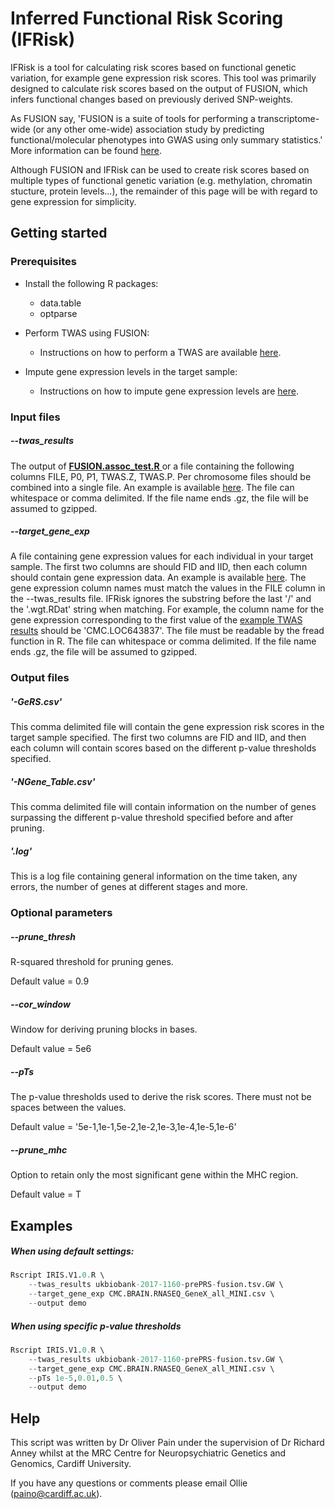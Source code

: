 # Inferred Functional Risk Scoring (IFRisk)

IFRisk is a tool for calculating risk scores based on functional genetic variation, for example gene expression risk scores. This tool was primarily designed to calculate risk scores based on the output of FUSION, which infers functional changes based on previously derived SNP-weights.

As FUSION say, 'FUSION is a suite of tools for performing a transcriptome-wide (or any other ome-wide) association study by predicting functional/molecular phenotypes into GWAS using only summary statistics.' More information can be found [here](http://gusevlab.org/projects/fusion/).

Although FUSION and IFRisk can be used to create risk scores based on multiple types of functional genetic variation (e.g. methylation, chromatin stucture, protein levels...), the remainder of this page will be with regard to gene expression for simplicity.



## Getting started

### Prerequisites

* Install the following R packages:
  * data.table
  * optparse

* Perform TWAS using FUSION:
  * Instructions on how to perform a TWAS are available [here](http://gusevlab.org/projects/fusion/).
* Impute gene expression levels in the target sample:
  * Instructions on how to impute gene expression levels are [here](http://gusevlab.org/projects/fusion/).



### Input files

##### --twas_results

The output of [**FUSION.assoc_test.R** ](https://github.com/gusevlab/fusion_twas/blob/master/FUSION.assoc_test.R) or a file containing the following columns FILE, P0, P1, TWAS.Z, TWAS.P.  Per chromosome files should be combined into a single file. An example is available [here](http://gitlab.psycm.cf.ac.uk/mpmop/gene-expression-risk-scoring/blob/master/ukbiobank-2017-1160-prePRS-fusion.tsv.GW). The file can whitespace or comma delimited. If the file name ends .gz, the file will be assumed to gzipped.

##### --target_gene_exp

A file containing gene expression values for each individual in your target sample. The first two columns are should FID and IID, then each column should contain gene expression data. An example is available [here](http://gitlab.psycm.cf.ac.uk/mpmop/gene-expression-risk-scoring/blob/master/CMC.BRAIN.RNASEQ_GeneX_all_MINI.csv). The gene expression column names must match the values in the FILE column in the --twas_results file. IFRisk ignores the substring before the last '/' and the '.wgt.RDat' string when matching. For example, the column name for the gene expression corresponding to the first value of the [example TWAS results](http://gitlab.psycm.cf.ac.uk/mpmop/gene-expression-risk-scoring/blob/master/ukbiobank-2017-1160-prePRS-fusion.tsv.GW) should be 'CMC.LOC643837'. The file must be readable by the fread function in R. The file can whitespace or comma delimited. If the file name ends .gz, the file will be assumed to gzipped.



### Output files

##### '-GeRS.csv' 

This comma delimited file will contain the gene expression risk scores in the target sample specified. The first two columns are FID and IID, and then each column will contain scores based on the different p-value thresholds specified.

##### '-NGene_Table.csv'

This comma delimited file will contain information on the number of genes surpassing the different p-value threshold specified before and after pruning.

##### '.log'

This is a log file containing general information on the time taken, any errors, the number of genes at different stages and more.



### Optional parameters

##### --prune_thresh

R-squared threshold for pruning genes. 

Default value = 0.9

##### --cor_window

Window for deriving pruning blocks in bases. 

Default value = 5e6

##### --pTs

The p-value thresholds used to derive the risk scores. There must not be spaces between the values.

Default value = '5e-1,1e-1,5e-2,1e-2,1e-3,1e-4,1e-5,1e-6'

##### --prune_mhc

Option to retain only the most significant gene within the MHC region. 

Default value = T



## Examples

##### When using default settings:

```R
Rscript IRIS.V1.0.R \
	--twas_results ukbiobank-2017-1160-prePRS-fusion.tsv.GW \
	--target_gene_exp CMC.BRAIN.RNASEQ_GeneX_all_MINI.csv \
	--output demo
```

##### When using specific p-value thresholds

```R
Rscript IRIS.V1.0.R \
	--twas_results ukbiobank-2017-1160-prePRS-fusion.tsv.GW \
	--target_gene_exp CMC.BRAIN.RNASEQ_GeneX_all_MINI.csv \
	--pTs 1e-5,0.01,0.5 \
	--output demo
```



## Help

This script was written by Dr Oliver Pain under the supervision of Dr Richard Anney whilst at the MRC Centre for Neuropsychiatric Genetics and Genomics, Cardiff University.

If you have any questions or comments please email Ollie (paino@cardiff.ac.uk).








